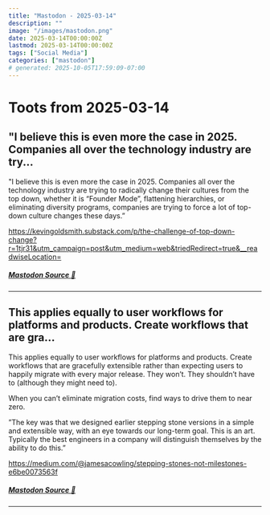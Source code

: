 ```yaml
---
title: "Mastodon - 2025-03-14"
description: ""
image: "/images/mastodon.png"
date: 2025-03-14T00:00:00Z
lastmod: 2025-03-14T00:00:00Z
tags: ["Social Media"]
categories: ["mastodon"]
# generated: 2025-10-05T17:59:09-07:00
---
```


# Toots from 2025-03-14

## "I believe this is even more the case in 2025. Companies all over the technology industry are try...

"I believe this is even more the case in 2025. Companies all over the technology industry are trying to radically change their cultures from the top down, whether it is “Founder Mode”, flattening hierarchies, or eliminating diversity programs, companies are trying to force a lot of top-down culture changes these days.”

<https://kevingoldsmith.substack.com/p/the-challenge-of-top-down-change?r=1tjr31&utm_campaign=post&utm_medium=web&triedRedirect=true&__readwiseLocation=>

##### [Mastodon Source 🐘](https://hachyderm.io/@mweagle/114158494324726607)

---

## This applies equally to user workflows for platforms and products.  Create workflows that are gra...

This applies equally to user workflows for platforms and products.  Create workflows that are gracefully extensible rather than expecting users to happily migrate with every major release. They won’t. They shouldn’t have to (although they might need to).

When you can’t eliminate migration costs, find ways to drive them to near zero.

”The key was that we designed earlier stepping stone versions in a simple and extensible way, with an eye towards our long-term goal. This is an art. Typically the best engineers in a company will distinguish themselves by the ability to do this.”

<https://medium.com/@jamesacowling/stepping-stones-not-milestones-e6be0073563f>

##### [Mastodon Source 🐘](https://hachyderm.io/@mweagle/114158435986074053)

---


